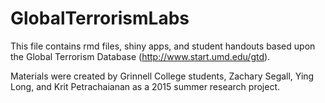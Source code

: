 # GlobalTerrorismLabs
This file contains rmd files, shiny apps, and student handouts based upon the Global Terrorism Database (http://www.start.umd.edu/gtd). 

Materials were created by Grinnell College students, Zachary Segall, Ying Long, and Krit Petrachaianan as a 2015 summer research project.
